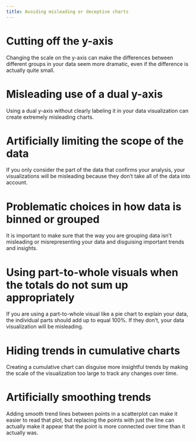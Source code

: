 ```yaml
---
title: Avoiding misleading or deceptive charts
---
```


# Cutting off the y-axis

Changing the scale on the y-axis can make the differences between different groups in your data seem more dramatic, even if the difference is actually quite small. 

# Misleading use of a dual y-axis

Using a dual y-axis without clearly labeling it in your data visualization can create extremely misleading charts. 

# Artificially limiting the scope of the data

If you only consider the part of the data that confirms your analysis, your visualizations will be misleading because they don’t take all of the data into account. 

# Problematic choices in how data is binned or grouped

It is important to make sure that the way you are grouping data isn’t misleading or misrepresenting your data and disguising important trends and insights. 

# Using part-to-whole visuals when the totals do not sum up appropriately 

If you are using a part-to-whole visual like a pie chart to explain your data, the individual parts should add up to equal 100%. If they don’t, your data visualization will be misleading. 

# Hiding trends in cumulative charts

Creating a cumulative chart can disguise more insightful trends by making the scale of the visualization too large to track any changes over time. 

# Artificially smoothing trends

Adding smooth trend lines between points in a scatterplot can make it easier to read that plot, but replacing the points with just the line can actually make it appear that the point is more connected over time than it actually was.